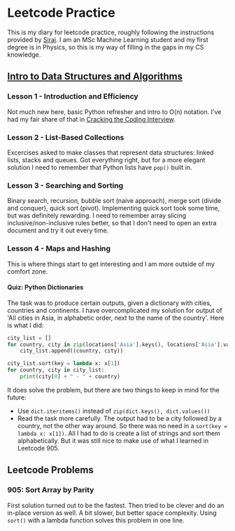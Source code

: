 # Leetcode Practice
This is my diary for leetcode practice, roughly following the instructions
provided by [Siraj](https://youtu.be/sMkMr2455mk). I am an MSc Machine Learning
student and my first degree is in Physics, so this is my way of filling in the
gaps in my CS knowledge.

## [Intro to Data Structures and Algorithms](https://www.udacity.com/course/data-structures-and-algorithms-in-python--ud513)

### Lesson 1 - Introduction and Efficiency
Not much new here, basic Python refresher and intro to O(n) notation. I've had
my fair share of that in [Cracking the Coding Interview](https://www.amazon.co.uk/Cracking-Coding-Interview-6th-Programming/dp/0984782850).

### Lesson 2 - List-Based Collections
Excercises asked to make classes that represent data structures: linked lists,
stacks and queues. Got everything right, but for a more elegant solution I need
to remember that Python lists have `pop()` built in.

### Lesson 3 - Searching and Sorting
Binary search, recursion, bubble sort (naive approach), merge sort (divide and
conquer), quick sort (pivot). Implementing quick sort took some time, but was
definitely rewarding. I need to remember array slicing inclusive/non-inclusive
rules better, so that I don't need to open an extra document and try it out every
time.

### Lesson 4 - Maps and Hashing
This is where things start to get interesting and I am more outside of my
comfort zone.
#### Quiz: Python Dictionaries
The task was to produce certain outputs, given a dictionary with cities, countries
and continents. I have overcomplicated my solution for output of 'All cities in
Asia, in alphabetic order, next to the name of the country'. Here is what I did:
```python
city_list = []
for country, city in zip(locations['Asia'].keys(), locations['Asia'].values()):
    city_list.append((country, city))

city_list.sort(key = lambda x: x[1])
for country, city in city_list:
    print(city[0] + " - " + country)
```
It does solve the problem, but there are two things to keep in mind for the future:
* Use `dict.iteritems()` instead of `zip(dict.keys(), dict.values())`
* Read the task more carefully. The output had to be a city followed by a country,
not the other way around. So there was no need in a `sort(key = lambda x: x[1])`.
All I had to do is create a list of strings and sort them alphabetically. But it
was still nice to make use of what I learned in Leetcode 905.

## Leetcode Problems
### 905: Sort Array by Parity
First solution turned out to be the fastest. Then tried to be clever and do an
in-place version as well. A bit slower, but better space complexity. Using `sort()`
with a lambda function solves this problem in one line.
